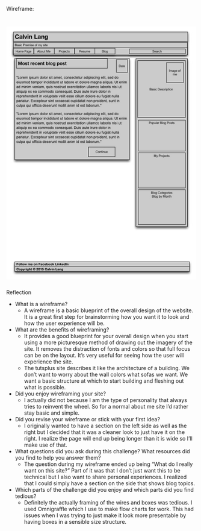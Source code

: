 Wireframe:
# ![WireFrame](/week-2/imgs/wireframe-blog-index.jpg)  

Reflection
- What is a wireframe?
    - A wireframe is a basic blueprint of the overall design of the website. It is a great first step for brainstorming how you want it to look and how the user experience will be.
- What are the benefits of wireframing?
    - It provides a good blueprint for your overall design when you start using a more picturesque method of drawing out the imagery of the site. It removes the distraction of fonts and colors so that full focus can be on the layout. It’s very useful for seeing how the user will experience the site.
    - The tutsplus site describes it like the architecture of a building. We don’t want to worry about the wall colors what sofas we want. We want a basic structure at which to start building and fleshing out what is possible.
- Did you enjoy wireframing your site?
    - I actually did not because I am the type of personality that always tries to reinvent the wheel. So for a normal about me site I’d rather stay basic and simple.
- Did you revise your wireframe or stick with your first idea?
    - I originally wanted to have a section on the left side as well as the right but I decided that it was a cleaner look to just have it on the right. I realize the page will end up being longer than it is wide so I’ll make use of that.
- What questions did you ask during this challenge? What resources did you find to help you answer them?
    - The question during my wireframe ended up being “What do I really want on this site?” Part of it was that I don’t just want this to be technical but I also want to share personal experiences. I realized that I could simply have a section on the side that shows blog topics.
- Which parts of the challenge did you enjoy and which parts did you find tedious?
    - Definitely the actually framing of the wires and boxes was tedious. I used Omnigraffle which I use to make flow charts for work. This had issues when I was trying to just make it look more presentable by having boxes in a sensible size structure.